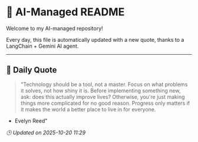 # 🧠 AI-Managed README

Welcome to my AI-managed repository!

Every day, this file is automatically updated with a new quote, thanks to a LangChain + Gemini AI agent.

---

## 📅 Daily Quote

> "Technology should be a tool, not a master.
Focus on what problems it solves, not how shiny it is.
Before implementing something new, ask: does this actually improve lives?
Otherwise, you're just making things more complicated for no good reason.
Progress only matters if it makes the world a better place to live in for everyone.

- Evelyn Reed"

*🕒 Updated on 2025-10-20 11:29*